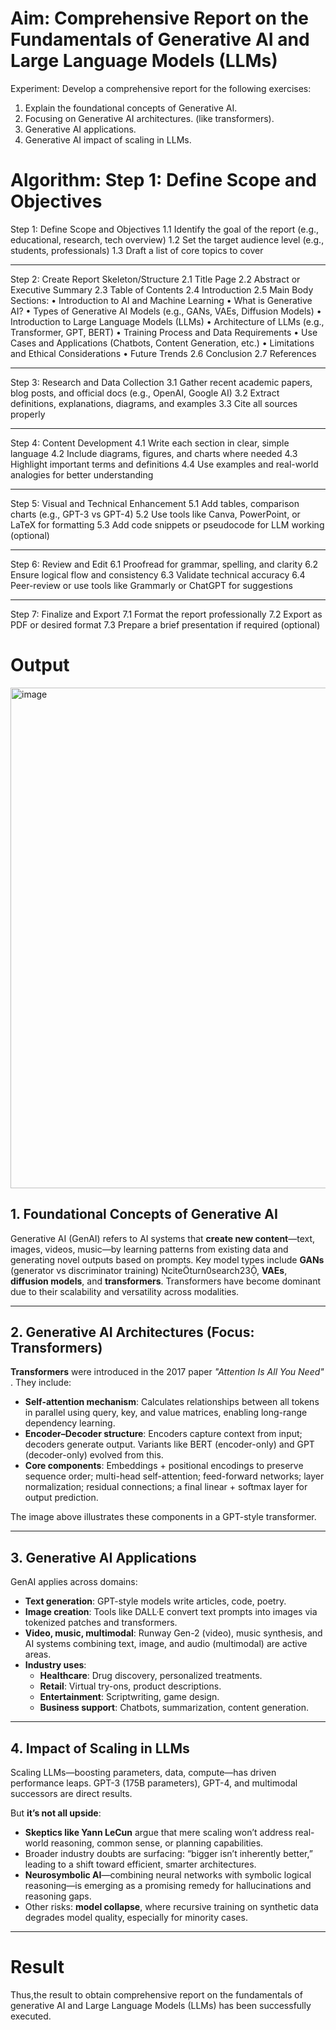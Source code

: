 # Aim:	Comprehensive Report on the Fundamentals of Generative AI and Large Language Models (LLMs)
Experiment:
Develop a comprehensive report for the following exercises:
1.	Explain the foundational concepts of Generative AI. 
2.	Focusing on Generative AI architectures. (like transformers).
3.	Generative AI applications.
4.	Generative AI impact of scaling in LLMs.

# Algorithm: Step 1: Define Scope and Objectives
Step 1: Define Scope and Objectives
1.1 Identify the goal of the report (e.g., educational, research, tech overview)
1.2 Set the target audience level (e.g., students, professionals)
1.3 Draft a list of core topics to cover
___
Step 2: Create Report Skeleton/Structure
2.1 Title Page
2.2 Abstract or Executive Summary
2.3 Table of Contents
2.4 Introduction
2.5 Main Body Sections:
•	Introduction to AI and Machine Learning
•	What is Generative AI?
•	Types of Generative AI Models (e.g., GANs, VAEs, Diffusion Models)
•	Introduction to Large Language Models (LLMs)
•	Architecture of LLMs (e.g., Transformer, GPT, BERT)
•	Training Process and Data Requirements
•	Use Cases and Applications (Chatbots, Content Generation, etc.)
•	Limitations and Ethical Considerations
•	Future Trends
2.6 Conclusion
2.7 References
________________________________________
Step 3: Research and Data Collection
3.1 Gather recent academic papers, blog posts, and official docs (e.g., OpenAI, Google AI)
3.2 Extract definitions, explanations, diagrams, and examples
3.3 Cite all sources properly
________________________________________
Step 4: Content Development
4.1 Write each section in clear, simple language
4.2 Include diagrams, figures, and charts where needed
4.3 Highlight important terms and definitions
4.4 Use examples and real-world analogies for better understanding
________________________________________
Step 5: Visual and Technical Enhancement
5.1 Add tables, comparison charts (e.g., GPT-3 vs GPT-4)
5.2 Use tools like Canva, PowerPoint, or LaTeX for formatting
5.3 Add code snippets or pseudocode for LLM working (optional)
________________________________________
Step 6: Review and Edit
6.1 Proofread for grammar, spelling, and clarity
6.2 Ensure logical flow and consistency
6.3 Validate technical accuracy
6.4 Peer-review or use tools like Grammarly or ChatGPT for suggestions
________________________________________
Step 7: Finalize and Export
7.1 Format the report professionally
7.2 Export as PDF or desired format
7.3 Prepare a brief presentation if required (optional)




# Output
<img width="1001" height="801" alt="image" src="https://github.com/user-attachments/assets/3e0c2a26-f181-413e-99de-f1551bff53e1" />


## 1. Foundational Concepts of Generative AI  
Generative AI (GenAI) refers to AI systems that **create new content**—text, images, videos, music—by learning patterns from existing data and generating novel outputs based on prompts. Key model types include **GANs** (generator vs discriminator training) citeturn0search23, **VAEs**, **diffusion models**, and **transformers**. Transformers have become dominant due to their scalability and versatility across modalities.

---

## 2. Generative AI Architectures (Focus: Transformers)  
**Transformers** were introduced in the 2017 paper *"Attention Is All You Need"* . They include:

- **Self-attention mechanism**: Calculates relationships between all tokens in parallel using query, key, and value matrices, enabling long-range dependency learning.
- **Encoder–Decoder structure**: Encoders capture context from input; decoders generate output. Variants like BERT (encoder-only) and GPT (decoder-only) evolved from this.
- **Core components**: Embeddings + positional encodings to preserve sequence order; multi-head self-attention; feed-forward networks; layer normalization; residual connections; a final linear + softmax layer for output prediction.

The image above illustrates these components in a GPT-style transformer.

---

## 3. Generative AI Applications  
GenAI applies across domains:

- **Text generation**: GPT-style models write articles, code, poetry.
- **Image creation**: Tools like DALL·E convert text prompts into images via tokenized patches and transformers. 
- **Video, music, multimodal**: Runway Gen-2 (video), music synthesis, and AI systems combining text, image, and audio (multimodal) are active areas.
- **Industry uses**:  
  - **Healthcare**: Drug discovery, personalized treatments.  
  - **Retail**: Virtual try-ons, product descriptions.  
  - **Entertainment**: Scriptwriting, game design.  
  - **Business support**: Chatbots, summarization, content generation.

---

## 4. Impact of Scaling in LLMs  
Scaling LLMs—boosting parameters, data, compute—has driven performance leaps. GPT-3 (175B parameters), GPT-4, and multimodal successors are direct results.

But **it’s not all upside**:

- **Skeptics like Yann LeCun** argue that mere scaling won’t address real-world reasoning, common sense, or planning capabilities.  
- Broader industry doubts are surfacing: “bigger isn’t inherently better,” leading to a shift toward efficient, smarter architectures. 
- **Neurosymbolic AI**—combining neural networks with symbolic logical reasoning—is emerging as a promising remedy for hallucinations and reasoning gaps. 
- Other risks: **model collapse**, where recursive training on synthetic data degrades model quality, especially for minority cases.

---

# Result
Thus,the result to obtain comprehensive report on the fundamentals of generative AI and Large Language Models (LLMs) has been successfully executed.
